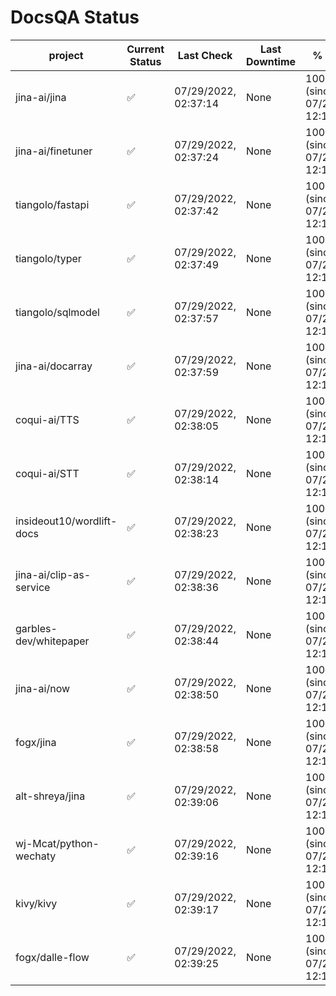 # DocsQA Status

|         project         |Current Status|     Last Check     |Last Downtime|              % Uptime              |
|-------------------------|--------------|--------------------|-------------|------------------------------------|
|jina-ai/jina             |✅            |07/29/2022, 02:37:14|None         |100.000 (since 07/27/2022, 12:11:57)|
|jina-ai/finetuner        |✅            |07/29/2022, 02:37:24|None         |100.000 (since 07/27/2022, 12:11:57)|
|tiangolo/fastapi         |✅            |07/29/2022, 02:37:42|None         |100.000 (since 07/27/2022, 12:11:57)|
|tiangolo/typer           |✅            |07/29/2022, 02:37:49|None         |100.000 (since 07/27/2022, 12:11:57)|
|tiangolo/sqlmodel        |✅            |07/29/2022, 02:37:57|None         |100.000 (since 07/27/2022, 12:11:57)|
|jina-ai/docarray         |✅            |07/29/2022, 02:37:59|None         |100.000 (since 07/27/2022, 12:11:57)|
|coqui-ai/TTS             |✅            |07/29/2022, 02:38:05|None         |100.000 (since 07/27/2022, 12:11:57)|
|coqui-ai/STT             |✅            |07/29/2022, 02:38:14|None         |100.000 (since 07/27/2022, 12:11:57)|
|insideout10/wordlift-docs|✅            |07/29/2022, 02:38:23|None         |100.000 (since 07/27/2022, 12:11:57)|
|jina-ai/clip-as-service  |✅            |07/29/2022, 02:38:36|None         |100.000 (since 07/27/2022, 12:11:57)|
|garbles-dev/whitepaper   |✅            |07/29/2022, 02:38:44|None         |100.000 (since 07/27/2022, 12:11:57)|
|jina-ai/now              |✅            |07/29/2022, 02:38:50|None         |100.000 (since 07/27/2022, 12:11:57)|
|fogx/jina                |✅            |07/29/2022, 02:38:58|None         |100.000 (since 07/27/2022, 12:11:57)|
|alt-shreya/jina          |✅            |07/29/2022, 02:39:06|None         |100.000 (since 07/27/2022, 12:11:57)|
|wj-Mcat/python-wechaty   |✅            |07/29/2022, 02:39:16|None         |100.000 (since 07/27/2022, 12:11:57)|
|kivy/kivy                |✅            |07/29/2022, 02:39:17|None         |100.000 (since 07/27/2022, 12:11:57)|
|fogx/dalle-flow          |✅            |07/29/2022, 02:39:25|None         |100.000 (since 07/27/2022, 12:11:57)|
